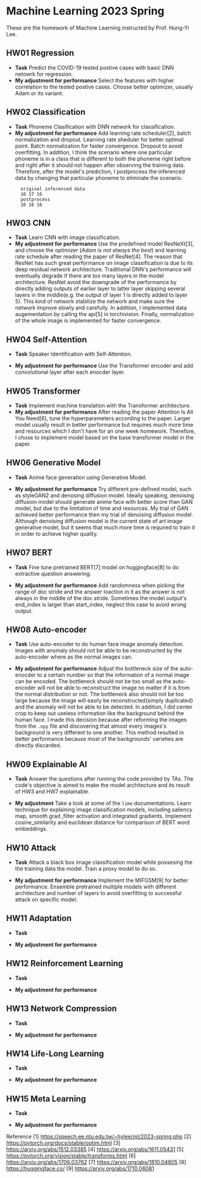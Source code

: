 # Machine Learning 2023 Spring
These are the homework of Machine Learning instructed by Prof. Hung-Yi Lee.

## HW01 Regression
* **Task**
Predict the COVID-19 tested postive cases with basic DNN netowrk for regression.
* **My adjustment for performance**
Select the features with higher correlation to the tested postive cases. Choose better optimizer, usually Adam or its variant.

## HW02 Classification
* **Task**
Phoneme Clasification with DNN network for classification.
* **My adjustment for performance**
Add learning rate scheduler[2], batch normalization and dropout.
Learning rate sheduler for better optimal point. Batch normalization for faster convergence. Dropout to avoid overfitting.
In addition, I think the scenario where one particular phoneme is in a class that is different to both the phoneme right before and right after it should not happen after observing the training data. Therefore, after the model's prediction, I postprocess the inferenced data by changing that particular phoneme to eliminate the scenario.
  ```
    original inferenced data
    16 17 16
    postprocess
    16 16 16 
  ```


## HW03 CNN
* **Task**
Learn CNN with image classification.
* **My adjustment for performance**
Use the predefined model ResNeXt[3], and choose the optimizer (*Adam is not always the best*) and learning rate schedule after reading the paper of ResNet[4]. The reason that ResNet has such great performance on image classification is due to its deep residual network architecture. Traditional DNN's performance will eventually degrade if there are too many layers in the model architecture. ResNet avoid the downgrade of the performance by directly adding outputs of earlier layer to latter layer skipping several layers in the middle(e.g. the output of layer 1 is directly added to layer 5). This kind of network stabilize the network and make sure the network improve slowly and carefully. In addition, I implemented data augementation by calling the api[5] in torchivision. Finally, normalization of the whole image is implemented for faster convergence.

## HW04 Self-Attention
* **Task**
Speaker Identification with Self-Attention.

* **My adjustment for performance**
Use the Transformer encoder and add convolutional layer after each enocder layer.

## HW05 Transformer
* **Task**
Implement machine translation with the Transformer architecture.
* **My adjustment for performance**
After reading the paper Attention Is All You Need[6], tune the hyperparameters according to the paper. Larger model usually result in better performance but requires much more time and resources which I don't have for an one week homework. Therefore, I chose to implement model based on the base transformer model in the paper.

## HW06 Generative Model
* **Task**
Anime face generation using Generative Model.

* **My adjustment for performance**
Try different pre-defined model, such as styleGAN2 and denosing diffusion model.
Ideally speaking, denoising diffusion model should generate anime face with better score than GAN model, but due to the limitation of time and resources. My trial of GAN achieved better performance then my trial of denoising diffusion model. Although denoising diffusion model is the current state of art image generative model, but it seems that much more time is required to train it in order to achieve higher quality.

## HW07 BERT
* **Task**
Fine tune pretrained BERT[7] model on huggingface[8] to do extractive question answering.

* **My adjustment for performance**
Add randomness when picking the range of doc stride and the answer loaction in it as the answer is not always in the middle of the doc stride. Sometimes the model output's end_index is larger than start_index, neglect this case to avoid wrong output.

## HW08 Auto-encoder
* **Task**
Use auto-encoder to do human face image anomaly detection. Images with anomaly should not be able to be reconstructed by the auto-encoder where as the normal images can.

* **My adjustment for performance**
Adjust the bottleneck size of the auto-enocder to a certain number so that the information of a normal image can be encoded. The bottleneck should not be too small as the auto-encoder will not be able to reconstruct the image no matter if it is from the normal distribution or not. The bottleneck also should not be too large because the image will easily be reconstructed(simply duplicated) and the anomaly will not be able to be detected. In addition, I did center crop to keep out useless information like the background behind the human face. I made this decision because after reforming the images from the `.npy` file and discovering that almost every images's background is very different to one another. This method resulted in better performance because most of the backgrounds' varieties are directly discarded.

## HW09 Explainable AI
* **Task**
Answer the questions after running the code provided by TAs. The code's objective is aimed to make the model architecture and its result of HW3 and HW7 explainable.

* **My adjustment**
Take a look at some of the `lime` documentations. Learn technique for explaining image classification models, including saliency map, smooth grad ,filter activation and integrated gradients. Implement cosine_similarity and euclidean distance for comparison of BERT word embeddings.

## HW10 Attack
* **Task**
Attack a black box image classification model while possesing the the training data the model. Train a proxy model to do so.

* **My adjustment for performance**
Implement the MIFGSM[9] for better performance. Ensemble pretrained multiple models with different architecture and number of layers to avoid overfitting to successful attack on specific model.

## HW11 Adaptation
* **Task**



* **My adjustment for performance**


## HW12 Reinforcement Learning
* **Task**



* **My adjustment for performance**


## HW13 Network Compression
* **Task**



* **My adjustment for performance**


## HW14 Life-Long Learning
* **Task**



* **My adjustment for performance**


## HW15 Meta Learning
* **Task**



* **My adjustment for performance**




Reference
[1] https://speech.ee.ntu.edu.tw/~hylee/ml/2023-spring.php
[2] https://pytorch.org/docs/stable/optim.html
[3] https://arxiv.org/abs/1512.03385
[4] https://arxiv.org/abs/1611.05431
[5] https://pytorch.org/vision/stable/transforms.html
[6] https://arxiv.org/abs/1706.03762
[7] https://arxiv.org/abs/1810.04805
[8] https://huggingface.co/
[9] https://arxiv.org/abs/1710.06081
